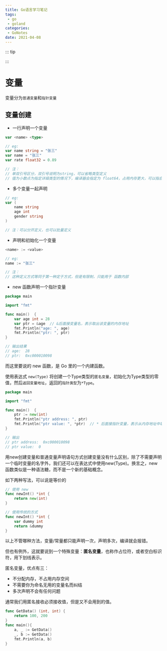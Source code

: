 ```yaml
---
title: Go语言学习笔记
tags:
 - go
 - goland
categories: 
 - GoNotes
date: 2021-04-08
---
```


::: tip

:::

# 变量

变量分为`普通变量`和`指针变量`

## 变量创建

* 一行声明一个变量

```go
var <name> <type>

// eg:
var name string = "张三" 
var name = "张三"
var rate float32 = 0.89

// 注： 
// 单双引号区分，双引号说明为string，可以省略类型定义
// 值为小数点为指定详细类型的情况下，编译器会指定为 float64，占用内存更大，可以指自己手动指定
```

* 多个变量一起声明

```go
// eg:
var (
    name string
    age int
    gender string
)

// 注：可以分开定义，也可以批量定义
```

* 声明和初始化一个变量

```go
<name> := <value>

// eg:
name := "张三"

// 注：
// 这种定义方式等同于第一种定于方式，但是有限制，只能用于 函数内部
```

* new 函数声明一个指针变量

```go
package main

import "fmt"

func main()  {
    var age int = 28
    var ptr = &age  // &后面接变量名，表示取出该变量的内存地址
    fmt.Println("age: ", age)
    fmt.Println("ptr: ", ptr)
}

// 输出结果
// age:  28
// ptr:  0xc000010098
```

而这里要说的 new 函数，是 Go 里的一个内建函数。

使用表达式 `new(Type)` 将创建一个Type类型的`匿名变量`，初始化为Type类型的零值，然后`返回变量地址`，返回的`指针类型`为`*Type`。

```go
package main

import "fmt"

func main()  {
    ptr := new(int)
    fmt.Println("ptr address: ", ptr)
    fmt.Println("ptr value: ", *ptr)  // * 后面接指针变量，表示从内存地址中取出值
}

// 输出
// ptr address:  0xc000010098
// ptr value:  0
```

用new创建变量和普通变量声明语句方式创建变量没有什么区别，除了不需要声明一个临时变量的名字外，我们还可以在表达式中使用new(Type)。换言之，new函数类似是一种语法糖，而不是一个新的基础概念。

如下两种写法，可以说是等价的

```go
// 使用 new
func newInt() *int {
    return new(int)
}

// 使用传统的方式
func newInt() *int {
    var dummy int
    return &dummy
}
```

以上不管哪种方法，变量/常量都只能声明一次，声明多次，编译就会报错。

但也有例外，这就要说到一个特殊变量：**匿名变量**，也称作占位符，或者空白标识符，用下划线表示。

匿名变量，优点有三：

- 不分配内存，不占用内存空间
- 不需要你为命名无用的变量名而纠结
- 多次声明不会有任何问题

通常我们用匿名接收必须接收值，但是又不会用到的值。

```go
func GetData() (int, int) {
    return 100, 200
}
func main(){
    a, _ := GetData()
    _, b := GetData()
    fmt.Println(a, b)
}
```

